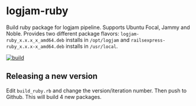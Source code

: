 # logjam-ruby

Build ruby package for logjam pipeline. Supports Ubuntu Focal, Jammy
and Noble. Provides two different package flavors:
`logjam-ruby_x.x.x_x_amd64.deb` installs in `/opt/logjam` and
`railsexpress-ruby_x.x.x-x_amd64.deb` installs in `/usr/local`.

[![build](https://github.com/skaes/logjam-ruby/actions/workflows/build.yml/badge.svg)](https://github.com/skaes/logjam-ruby/actions/workflows/build.yml)


## Releasing a new version

Edit `build_ruby.rb` and change the version/iteration number. Then
push to Github. This will build 4 new packages.
